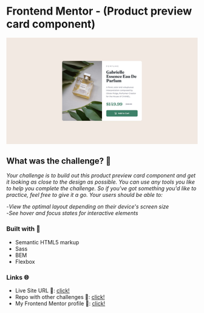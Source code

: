 # Frontend Mentor - (Product preview card component)

![Image of the project](./design/desktop-design.jpg)

## What was the challenge? 💯

*Your challenge is to build out this product preview card component and get it looking as close to the design as possible.*
*You can use any tools you like to help you complete the challenge. So if you've got something you'd like to practice, feel free to give it a go.*
*Your users should be able to:*

-*View the optimal layout depending on their device's screen size* <br>
-*See hover and focus states for interactive elements*

### Built with 🧱
- Semantic HTML5 markup
- Sass
- BEM
- Flexbox

### Links 🌐

- Live Site URL 🔴: [click!](##########################)
- Repo with other challenges 📁: [click!](https://github.com/kacperkwinta/Frontend-Mentor)
- My Frontend Mentor profile 👦: [click!](https://www.frontendmentor.io/profile/kacperkwinta)
